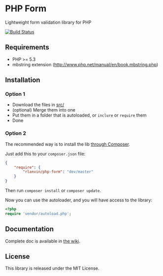 # PHP Form

Lightweight form validation library for PHP

[![Build Status](https://travis-ci.org/rlanvin/php-form.svg?branch=master)](https://travis-ci.org/rlanvin/php-form)

## Requirements

- PHP >= 5.3
- mbstring extension (http://www.php.net/manual/en/book.mbstring.php)

## Installation

### Option 1

- Download the files in [src/](https://github.com/rlanvin/php-form/tree/master/src)
- (optional) Merge them into one
- Put them in a folder that is autoloaded, or `inclure` or `require` them
- Done

### Option 2

The recommended way is to install the lib [through Composer](http://getcomposer.org/).

Just add this to your `composer.json` file:

```JSON
{
    "require": {
        "rlanvin/php-form": "dev/master"
    }
}
```

Then run `composer install` or `composer update`.

Now you can use the autoloader, and you will have access to the library:

```php
<?php
require 'vendor/autoload.php';
```

## Documentation

Complete doc is available in [the wiki](https://github.com/rlanvin/php-form/wiki).

## License

This library is released under the MIT License.